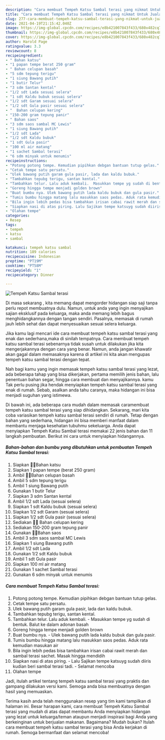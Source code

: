 ```yaml
---
description: "Cara membuat Tempeh Katsu Sambal terasi yang nikmat Untuk Jualan"
title: "Cara membuat Tempeh Katsu Sambal terasi yang nikmat Untuk Jualan"
slug: 277-cara-membuat-tempeh-katsu-sambal-terasi-yang-nikmat-untuk-jualan
date: 2021-04-19T21:15:42.040Z
image: https://img-global.cpcdn.com/recipes/e8b421007843f433/680x482cq70/tempeh-katsu-sambal-terasi-foto-resep-utama.jpg
thumbnail: https://img-global.cpcdn.com/recipes/e8b421007843f433/680x482cq70/tempeh-katsu-sambal-terasi-foto-resep-utama.jpg
cover: https://img-global.cpcdn.com/recipes/e8b421007843f433/680x482cq70/tempeh-katsu-sambal-terasi-foto-resep-utama.jpg
author: Harold Page
ratingvalue: 3.3
reviewcount: 8
recipeingredient:
- " Bahan katsu"
- "1 papan tempe berat 250 gram"
- " Bahan celupan basah"
- "5 sdm tepung terigu"
- "1 siung Bawang putih"
- "1 butir Telur"
- "3 sdm Santan kental"
- "1/2 sdt Lada sesuai selera"
- "1 sdt Kaldu bubuk sesuai selera"
- "1/2 sdt Garam sesuai selera"
- "1/2 sdt Gula pasir sesuai selera"
- "  Bahan celupan kering"
- "150-200 gram tepung panir"
- " Bahan saos"
- "3 sdm saos sambal MC Lewis"
- "1 siung Bawang putih"
- "1/2 sdt Lada"
- "1/2 sdt Kaldu bubuk"
- "1 sdt Gula pasir"
- "100 ml air matang"
- "1 sachet Sambal terasi"
- "6 sdm minyak untuk menumis"
recipeinstructions:
- "Potong potong tempe. Kemudian pipihkan debgan bantuan tutup gelas."
- "Cetak tempe satu persatu."
- "Ulek bawang putih garam gula pasir, lada dan kaldu bubuk."
- "Tambahkan tepubg terigu, santan kental."
- "Tambahkan telur. Lalu aduk kembali.  Masukkan tempe yg sudah di bentuk. Balut ke dalam adonan basah"
- "Goreng hingga tempe menjadi golden brown"
- "Buat bumbu nya. Ulek bawang putih lada kaldu bubuk dan gula pasir."
- "Tumis bumbu hingga matang lalu masukkan saos pedas. Aduk rata kemudian masukan air"
- "Bila ingin lebih pedas bisa tambahkan irisan cabai rawit merah dan sambal terasi sachet. Masak hingga mendidih"
- "Siapkan nasi di atas piring. Lalu Sajikan tempe katsuyg sudah diiris kudian beri sambal terasi tadi. Selamat mencoba"
- "Olahan tempe"
categories:
- Resep
tags:
- tempeh
- katsu
- sambal

katakunci: tempeh katsu sambal 
nutrition: 189 calories
recipecuisine: Indonesian
preptime: "PT19M"
cooktime: "PT58M"
recipeyield: "1"
recipecategory: Dinner

---
```



![Tempeh Katsu Sambal terasi](https://img-global.cpcdn.com/recipes/e8b421007843f433/680x482cq70/tempeh-katsu-sambal-terasi-foto-resep-utama.jpg)

Di masa  sekarang , kita memang dapat mengorder hidangan siap saji tanpa perlu repot membuatnya dulu. Namun, untuk anda yang ingin menyajikan sajian eksklusif pada keluarga, maka anda memang lebih bagus menghidangkannya dengan tangan sendiri. Pasalnya, memasak di rumah jauh lebih sehat dan dapat menyesuaikan sesuai selera keluarga.

Jika kamu lagi mencari ide cara membuat tempeh katsu sambal terasi yang enak dan sederhana,maka di sinilah tempatnya. Cara membuat tempeh katsu sambal terasi  sebenarnya tidak susah untuk dilakukan jika kita mengerjakannya dengan cara yang benar. Namun, anda jangan khawatir akan gagal dalam memasaknya 
karena di artikel ini kita akan mengupas tempeh katsu sambal terasi dengan tepat.  



Nah bagi kamu yang ingin memasak tempeh katsu sambal terasi yang lezat, ada beberapa tahap yang bisa dikerjakan, pertama memilih jenis bahan, lalu penentuan bahan segar, hingga cara membuat dan menyajikannya. kamu Tak perlu pusing jika hendak menyiapkan tempeh katsu sambal terasi yang enak di rumah. Sebab, asalkan anda  tahu caranya, maka hidangan ini bisa menjadi suguhan yang istimewa.

Di bawah ini, ada beberapa cara mudah dalam memasak caramembuat tempeh katsu sambal terasi yang siap dihidangkan. Sekarang, mari kita coba variasikan tempeh katsu sambal terasi sendiri di rumah. Tetap dengan bahan yang sederhana, hidangan ini bisa memberi manfaat dalam membantu menjaga kesehatan tubuhmu sekeluarga. Anda dapat menyiapkan Tempeh Katsu Sambal terasi memakai 22 jenis bahan dan 11 langkah pembuatan. Berikut ini cara untuk menyiapkan hidangannya.

<!--inarticleads1-->

##### Bahan-bahan dan bumbu yang dibutuhkan untuk pembuatan Tempeh Katsu Sambal terasi:

1. Siapkan  🍍🍍Bahan katsu
1. Siapkan 1 papan tempe (berat 250 gram)
1. Ambil  🍍🍍Bahan celupan basah
1. Ambil 5 sdm tepung terigu
1. Ambil 1 siung Bawang putih
1. Gunakan 1 butir Telur
1. Siapkan 3 sdm Santan kental
1. Ambil 1/2 sdt Lada (sesuai selera)
1. Siapkan 1 sdt Kaldu bubuk (sesuai selera)
1. Siapkan 1/2 sdt Garam (sesuai selera)
1. Siapkan 1/2 sdt Gula pasir (sesuai selera)
1. Sediakan  🍍🍍 Bahan celupan kering
1. Sediakan 150-200 gram tepung panir
1. Gunakan  🍍🍍Bahan saos
1. Ambil 3 sdm saos sambal MC Lewis
1. Siapkan 1 siung Bawang putih
1. Ambil 1/2 sdt Lada
1. Gunakan 1/2 sdt Kaldu bubuk
1. Ambil 1 sdt Gula pasir
1. Siapkan 100 ml air matang
1. Gunakan 1 sachet Sambal terasi
1. Gunakan 6 sdm minyak untuk menumis




<!--inarticleads2-->

##### Cara membuat Tempeh Katsu Sambal terasi:

1. Potong potong tempe. Kemudian pipihkan debgan bantuan tutup gelas.
1. Cetak tempe satu persatu.
1. Ulek bawang putih garam gula pasir, lada dan kaldu bubuk.
1. Tambahkan tepubg terigu, santan kental.
1. Tambahkan telur. Lalu aduk kembali.  - Masukkan tempe yg sudah di bentuk. Balut ke dalam adonan basah
1. Goreng hingga tempe menjadi golden brown
1. Buat bumbu nya. - Ulek bawang putih lada kaldu bubuk dan gula pasir.
1. Tumis bumbu hingga matang lalu masukkan saos pedas. Aduk rata kemudian masukan air
1. Bila ingin lebih pedas bisa tambahkan irisan cabai rawit merah dan sambal terasi sachet. Masak hingga mendidih
1. Siapkan nasi di atas piring. - Lalu Sajikan tempe katsuyg sudah diiris kudian beri sambal terasi tadi. - Selamat mencoba
1. Olahan tempe




Jadi, itulah artikel tentang  tempeh katsu sambal terasi  yang praktis dan gampang dilakukan versi kami. Semoga anda bisa membuatnya dengan hasil yang memuaskan. 

Terima kasih anda telah menggunakan resep yang tim kami tampilkan di halaman ini. Besar harapan kami, cara membuat  Tempeh Katsu Sambal terasi yang mudah di atas dapat membantu Anda menyiapkan hidangan yang lezat untuk keluarga/teman ataupun menjadi inspirasi bagi Anda yang berkeinginan untuk berjualan makanan. Bagaimana? Mudah bukan? Itulah cara membuat tempeh katsu sambal terasi yang bisa Anda kerjakan di rumah. Semoga bermanfaat dan selamat mencoba!

